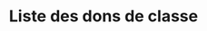 ---
title: Liste des dons de classe
layout: liste
collection: donsclasse
includeSource: true
smalltable: true
cols:
  - title: "Niveau"
    attribute: level
  - title: "Rareté"
    attribute: rarity
  - title: "Traits"
    attribute: traits
    isAList: true
    separator: ", "
    colsize: "10%"
  - title: "Prérequis"
    attribute: prerequisites
    colsize: "20%"
  - title: "Résumé"
    attribute: summary
    colsize: "30%"
---